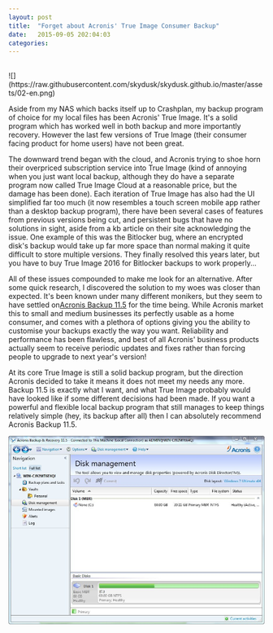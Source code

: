 ```yaml
---
layout: post
title:  "Forget about Acronis' True Image Consumer Backup"
date:   2015-09-05 202:04:03
categories: 
---
```

<br>
![](https://raw.githubusercontent.com/skydusk/skydusk.github.io/master/assets/02-en.png)

Aside from my NAS which backs itself up to Crashplan, my backup program of choice for my local files has been Acronis' True Image. It's a solid program which has worked well in both backup and more importantly recovery. However the last few versions of True Image (their consumer facing product for home users) have not been great.

The downward trend began with the cloud, and Acronis trying to shoe horn their overpriced subscription service  into True Image (kind of annoying when you just want local backup, although they do have a separate program now called True Image Cloud at a reasonable price, but the damage has been done). Each iteration of True Image has also had the UI simplified far too much (it now resembles a touch screen mobile app rather than a desktop backup program), there have been several cases of features from previous versions being cut, and persistent bugs that have no solutions in sight, aside from a kb article on their site acknowledging the issue. One example of this was the Bitlocker bug, where an encrypted disk's backup would take up far more space than normal making it quite difficult to store multiple versions. They finally resolved this years later, but you have to buy True Image 2016 for Bitlocker backups to work properly...

All of these issues compounded to make me look for an alternative. After some quick research, I discovered the solution to my woes was closer than expected. It's been known under many different monikers, but they seem to have settled on[Acronis Backup 11.5](http://www.acronis.com/en-us/business/backup/workstation/) for the time being. While Acronis market this to small and medium businesses its perfectly usable as a home consumer, and comes with a plethora of options giving you the ability to customise your backups exactly the way you want. Reliability and performance has been flawless, and best of all Acronis' business products actually seem to receive periodic updates and fixes rather than forcing people to upgrade to next year's version!

At its core True Image is still a solid backup program, but the direction Acronis decided to take it means it does not meet my needs any more. Backup 11.5 is exactly what I want, and what True Image probably would have looked like if some different decisions had been made. If you want a powerful and flexible local backup program that still manages to keep things relatively simple (hey, its backup after all) then I can absolutely recommend Acronis Backup 11.5.

![](https://raw.githubusercontent.com/skydusk/skydusk.github.io/master/assets/3923437_7.jpg)